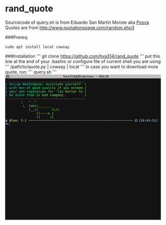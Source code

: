 # rand_quote

Sourcecode of query.sh is from Eduardo San Martin Morote aka [Posva](http://posva.github.io) 
Quotes are from http://www.quotationspage.com/random.php3

###Prereq:
```
sudo apt install locat cowsay
```

###Installation
'''
git clone https://github.com/hva314/rand_quote
'''
put this line at the end of your .bashrc or configure file of current shell you are using
'''
/path/to/quote.py | cowsay | locat
'''
in case you want to download more quote, run:
'''
query.sh
'''
![Screenshot](/screenshot.png?raw=true "Screenshot")
